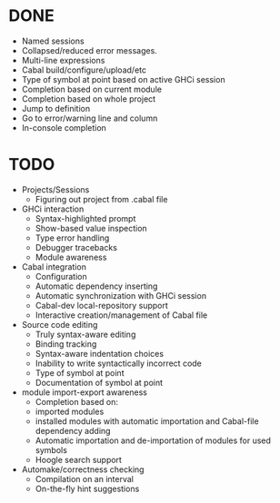 # DONE

* Named sessions
* Collapsed/reduced error messages.
* Multi-line expressions
* Cabal build/configure/upload/etc
* Type of symbol at point based on active GHCi session
* Completion based on current module
* Completion based on whole project
* Jump to definition
* Go to error/warning line and column
* In-console completion

# TODO

* Projects/Sessions
  * Figuring out project from .cabal file
* GHCi interaction
  * Syntax-highlighted prompt
  * Show-based value inspection
  * Type error handling
  * Debugger tracebacks
  * Module awareness
* Cabal integration
  * Configuration
  * Automatic dependency inserting
  * Automatic synchronization with GHCi session
  * Cabal-dev local-repository support
  * Interactive creation/management of Cabal file
* Source code editing
  * Truly syntax-aware editing
  * Binding tracking
  * Syntax-aware indentation choices
  * Inability to write syntactically incorrect code
  * Type of symbol at point
  * Documentation of symbol at point
* module import-export awareness
  * Completion based on:
   * imported modules
   * installed modules with automatic importation and Cabal-file dependency adding
  * Automatic importation and de-importation of modules for used symbols
  * Hoogle search support
* Automake/correctness checking
  * Compilation on an interval
  * On-the-fly hint suggestions
